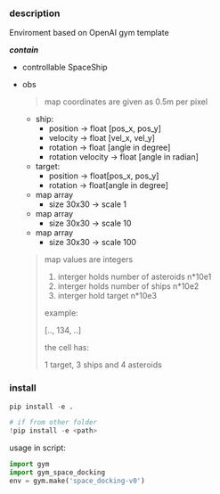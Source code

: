 ### description

Enviroment based on OpenAI gym template

***contain***
- controllable SpaceShip

- obs
    > map coordinates are given as 0.5m per pixel
    - ship:
        - position -> float [pos_x, pos_y]
        - velocity -> float [vel_x, vel_y]
        - rotation -> float [angle in degree]
        - rotation velocity -> float [angle in radian]
    - target:
        - position -> float[pos_x, pos_y]
        - rotation -> float[angle in degree]
    - map array 
        - size 30x30 -> scale 1
    - map array 
        - size 30x30 -> scale 10
    - map array 
        - size 30x30 -> scale 100
    > map values are integers
    >
    > 1. interger holds number of asteroids n*10e1
    > 2. interger holds number of ships n*10e2
    > 3. interger hold target n*10e3
    >
    > example: 
    >
    > [.., 134, ..]
    > 
    > the cell has:
    >
    > 1 target, 3 ships and 4 asteroids

### install 

```py
pip install -e .

# if from other folder
!pip install -e <path>
```
usage in script:
```python
import gym
import gym_space_docking
env = gym.make('space_docking-v0')
```
